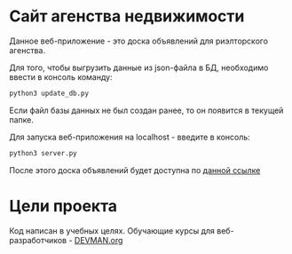 # Сайт агенства недвижимости

Данное веб-приложение - это доска объявлений для риэлторского агенства.


Для того, чтобы выгрузить данные из json-файла в БД, необходимо ввести в консоль команду:
```bash
python3 update_db.py
```
Если файл базы данных не был создан ранее, то он появится в текущей папке.

Для запуска веб-приложения на localhost - введите в консоль:
```bash
python3 server.py
```

После этого доска объявлений будет доступна по [данной ссылке](http://localhost:5000/)

# Цели проекта

Код написан в учебных целях. Обучающие курсы для веб-разработчиков - [DEVMAN.org](https://devman.org)
